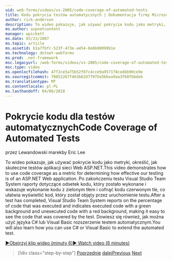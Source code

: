 ```yaml
---
uid: web-forms/videos/vs-2005/code-coverage-of-automated-tests
title: Kodu pokrycia testów automatycznych | Dokumentacja firmy Microsoft
author: rick-anderson
description: To wideo pokazuje, jak używać pokrycie kodu jako metryki, określić, jak skuteczne testów aplikacji sieci Web ASP.NET. Po testu ma com...
ms.author: aspnetcontent
manager: wpickett
ms.date: 03/23/2007
ms.topic: article
ms.assetid: b1a7fbfc-523f-473e-a454-8e6b90099b1e
ms.technology: dotnet-webforms
ms.prod: .net-framework
msc.legacyurl: /web-forms/videos/vs-2005/code-coverage-of-automated-tests
msc.type: video
ms.openlocfilehash: 47f2ce5a75b52f6fc4cce9a9571f8cedbb90ce9e
ms.sourcegitcommit: f8852267f463b62d7f975e56bea9aa3f68fbbdeb
ms.translationtype: MT
ms.contentlocale: pl-PL
ms.lasthandoff: 04/06/2018
---
```

<a name="code-coverage-of-automated-tests"></a><span data-ttu-id="b7032-104">Pokrycie kodu dla testów automatycznych</span><span class="sxs-lookup"><span data-stu-id="b7032-104">Code Coverage of Automated Tests</span></span>
====================
<span data-ttu-id="b7032-105">przez Lewandowski marek</span><span class="sxs-lookup"><span data-stu-id="b7032-105">by Eric Lee</span></span>

<span data-ttu-id="b7032-106">To wideo pokazuje, jak używać pokrycie kodu jako metryki, określić, jak skuteczne testów aplikacji sieci Web ASP.NET.</span><span class="sxs-lookup"><span data-stu-id="b7032-106">This video demonstrates how to use code coverage as a metric for determining how effective our testing is of an ASP.NET Web application.</span></span> <span data-ttu-id="b7032-107">Po zakończeniu testu Visual Studio Team System raporty dotyczące odsetek kodu, który zostało wykonane i wskazuje wykonanie kodu z zielonym tłem i cofnąć kodu czerwonym tle, co ułatwia wyświetlić kod, który został objęty przez uruchomienie testu.</span><span class="sxs-lookup"><span data-stu-id="b7032-107">After a test has completed, Visual Studio Team System reports on the percentage of code that was executed and indicates executed code with a green background and unexecuted code with a red background, making it easy to see the code that was covered by the test.</span></span> <span data-ttu-id="b7032-108">Dowiesz się również, jak można użyć języka C# lub Visual Basic rozszerzenie testem automatycznym.</span><span class="sxs-lookup"><span data-stu-id="b7032-108">You will also learn how you can use C# or Visual Basic to extend the automated test.</span></span>

[<span data-ttu-id="b7032-109">&#9654;Obejrzyj klip wideo (minuty 6)</span><span class="sxs-lookup"><span data-stu-id="b7032-109">&#9654; Watch video (6 minutes)</span></span>](https://channel9.msdn.com/Blogs/ASP-NET-Site-Videos/code-coverage-of-automated-tests)

> [!div class="step-by-step"]
> <span data-ttu-id="b7032-110">[Poprzednie](measuring-the-business-value-of-ajax.md)
> [dalej](custom-extraction-rules-and-coded-web-tests.md)</span><span class="sxs-lookup"><span data-stu-id="b7032-110">[Previous](measuring-the-business-value-of-ajax.md)
[Next](custom-extraction-rules-and-coded-web-tests.md)</span></span>
